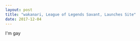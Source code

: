 ```yaml
---
layout: post
title: "wakanari, League of Legends Savant, Launches Site"
date: 2017-12-04
---
```


I'm gay
